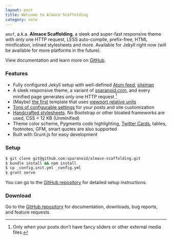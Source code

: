 ```yaml
---
layout: post
title: Welcome to Almace Scaffolding
category: note
---
```


`amsf`, a.k.a. **Almace Scaffolding**, a sleek and super-fast responsive theme with only one HTTP request, LESS auto-compile, prefix-free, HTML minification, inlined stylesheets and more. Available for Jekyll right now (will be available for more platforms in the future).

View documentation and learn more on [GitHub](https://github.com/sparanoid/almace-scaffolding).

### Features

- Fully configured Jekyll setup with well-defined [Atom feed](https://github.com/sparanoid/almace-scaffolding/blob/master/_app/feed-atom.xml), [sitemap](https://github.com/sparanoid/almace-scaffolding/blob/master/_app/sitemap.xml)
- A sleek responsive theme, a variant of [sparanoid.com](http://sparanoid.com/), and every minified page generates only one HTTP request [^1]
- (Maybe) [the first](https://github.com/sparanoid/sparanoid.com/commit/9b44b4c0f57c3dd1e828d828a95cc21b992785ce) template that uses [viewport relative units](http://www.w3.org/TR/css3-values/#viewport-relative-lengths)
- [Tons of configurable settings](https://github.com/sparanoid/almace-scaffolding/blob/master/_config.init.yml) for your posts and site customization
- [Handcrafted stylesheets](https://github.com/sparanoid/almace-scaffolding/blob/master/_app/assets/_less/app.less). No Bootstrap or other bloated frameworks are used, CSS < 12 KB (Unminified)
- Theme color scheme, Pygments code highlighting, [Twitter Cards](https://dev.twitter.com/docs/cards), tables, footnotes, GFM, smart quotes are also supported
- Built with Grunt.js for easy development

[^1]: Only when your posts don’t have fancy sliders or other external media files.

### Setup

```sh
$ git clone git@github.com:sparanoid/almace-scaffolding.git
$ bundle install && npm install
$ cp _config.init.yml _config.yml
$ grunt serve
```

You can go to the [GitHub repository]() for detailed setup instructions.

### Download

Go to the [GitHub repository](https://github.com/sparanoid/almace-scaffolding) for documentation, downloads, bug reports, and feature requests.
